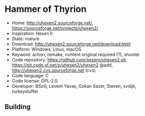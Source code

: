 # Hammer of Thyrion

- Home: http://uhexen2.sourceforge.net/, https://sourceforge.net/projects/uhexen2/
- Inspiration: Hexen II
- State: mature
- Download: http://uhexen2.sourceforge.net/download.html
- Platform: Windows, Linux, macOS
- Keyword: action, remake, content original required (?), shooter
- Code repository: https://github.com/sezero/uhexen2.git, https://git.code.sf.net/p/uhexen2/uhexen2 @add, http://uhexen2.cvs.sourceforge.net (cvs)
- Code language: C
- Code license: GPL-2.0
- Developer: BSzili, Levent Yavas, Ozkan Sezer, Steven, svdijk, turkeystuffer

## Building
